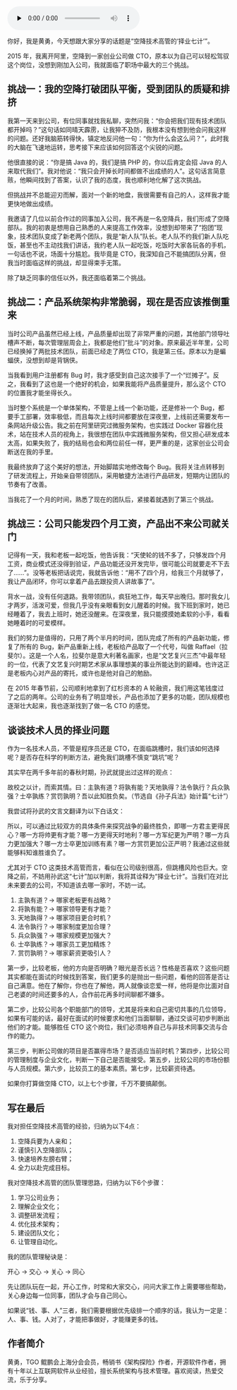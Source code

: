 <audio id="audio" title="第44讲 | 空降技术高管的“择业七计”" controls="" preload="none"><source id="mp3" src="https://static001.geekbang.org/resource/audio/61/80/613bdfc9b60d7638b04a7a4fd123ae80.mp3"></audio>

你好，我是黄勇，今天想跟大家分享的话题是“空降技术高管的‘择业七计’”。

2015 年，我离开阿里，空降到一家创业公司做 CTO，原本以为自己可以轻松驾驭这个岗位，没想到刚加入公司，我就面临了职场中最大的三个挑战。

## 挑战一：我的空降打破团队平衡，受到团队的质疑和排挤

我第一天来到公司，有位同事就找我私聊，突然问我：“你会把我们现有技术团队都开掉吗？”这句话如同晴天霹雳，让我猝不及防，我根本没有想到他会问我这样的问题。还好我脑筋转得快，镇定地反问他一句：“你为什么会这么问？”，此时我的大脑在飞速地运转，思考接下来应该如何回答这个尖锐的问题。

他很直接的说：“你是搞 Java 的，我们是搞 PHP 的，你以后肯定会招 Java 的人来取代我们”。我对他说：“我只会开掉长时间都做不出成绩的人”。这句话言简意赅，他瞬间找到了答案，认识了我的态度，我也顺利地化解了这次挑战。

但挑战并不总能迎刃而解，面对一个新的地盘，我很需要有自己的人，这样我才能更快地做出成绩。

我邀请了几位以前合作过的同事加入公司，我不再是一名空降兵，我们形成了空降部队。我的初衷是想用自己熟悉的人来提高工作效率，没想到却带来了“抱团”现象，技术团队变成了新老两个团队，我是“新人队”队长。老人队不约我们新人队吃饭，甚至也不主动找我们讲话，我约老人队一起吃饭，吃饭时大家各玩各的手机，一句话也不说，场面十分尴尬。我毕竟是 CTO，我深知自己不能搞团队分离，但我当时面临这样的挑战，却显得束手无策。

除了缺乏同事的信任以外，我还面临着第二个挑战。

## 挑战二：产品系统架构非常脆弱，现在是否应该推倒重来

当时公司产品虽然已经上线，产品质量却出现了非常严重的问题，其他部门领导吐槽声不断，每次管理层周会上，我都是他们“批斗”的对象。原来最近半年里，公司已经换掉了两批技术团队，前面已经走了两位 CTO，我是第三任。原本以为是蝙蝠侠，没想到却是背锅侠。

当我看到用户注册都有 Bug 时，我才感受到自己这次接手了一个“烂摊子”。反之，我看到了这也是一个绝好的机会，如果我能将产品质量提升，那么这个 CTO 的位置我才能坐得长久。

当时整个系统是一个单体架构，不管是上线一个新功能，还是修补一个 Bug，都要手工部署，效率极低，而且每次上线时间都要放在深夜里，上线前还需要发布一条网站升级公告。我之前在阿里研究过微服务架构，也实践过 Docker 容器化技术，站在技术人员的视角上，我很想在团队中实践微服务架构，但又担心研发成本太高，如果失败了，我的结局也会和两位前任一样，更严重的是，这家创业公司会断送在我的手里。

我最终放弃了这个美好的想法，开始脚踏实地修改每个 Bug。我将关注点转移到了研发流程上，开始亲自带领团队，采用敏捷方法进行产品研发，短期内让团队的节奏有了改善。

当我花了一个月的时间，熟悉了现在的团队后，紧接着就遇到了第三个挑战。

## 挑战三：公司只能发四个月工资，产品出不来公司就关门

记得有一天，我和老板一起吃饭，他告诉我：“天使轮的钱不多了，只够发四个月工资，商业模式还没得到验证，产品功能还没开发完毕，很可能公司就要走不下去了……”。没等老板把话说完，我就告诉他：“用不了四个月，给我三个月就够了，我让产品闭环，你可以拿着产品去跟投资人讲故事了”。

背水一战，没有任何退路。我带领团队，疯狂地工作，每天早出晚归。那时我女儿才两岁，活泼可爱，但我几乎没有亲眼看到女儿醒着的时候。我下班到家时，她已经睡着了，我去上班时，她还没醒来。在深夜里，我只能摸摸她柔软的小手，看看她睡着时的可爱模样。

我们的努力是值得的，只用了两个半月的时间，团队完成了所有的产品新功能，修复了所有的 Bug，新产品重新上线，老板给产品取了一个代号，叫做 Raffael（拉斐尔）。这是一个人名，拉斐尔是意大利著名画家，也是“文艺复兴三杰”中最年轻的一位，代表了文艺复兴时期艺术家从事理想美的事业所能达到的巅峰。也许这正是老板内心对产品的寄托，或许也是他对自己的勉励。

在 2015 年春节前，公司顺利地拿到了红杉资本的 A 轮融资，我们用这笔钱度过了之后的两年。公司的业务有了明显增长，产品也添加了更多的功能，团队规模也逐渐壮大起来，我也逐渐找到了做一名 CTO 的感觉。

## 谈谈技术人员的择业问题

作为一名技术人员，不管是程序员还是 CTO，在面临跳槽时，我们该如何选择呢？是否存在科学的判断方法，避免我们跳槽不慎变“跳坑”呢？

其实早在两千多年前的春秋时期，孙武就提出过这样的观点：

> 
故校之以计，而索其情。曰：主孰有道？将孰有能？天地孰得？法令孰行？兵众孰强？士卒孰练？赏罚孰明？吾以此知胜负矣。（节选自《孙子兵法》始计篇“七计”）


我尝试将孙武的文言文翻译为以下白话文：

> 
所以，可以通过比较双方的具体条件来探究战争的最终胜负，即哪一方君主更得民心？哪一方将帅更有才能？哪一方更得天时地利？哪一方军纪更为严明？哪一方兵力更加强大？哪一方士卒更加训练有素？哪一方赏罚更加公正严明？我通过这些就能够料知谁胜谁负了。


尤其对于 CTO 这类技术高管而言，看似在公司级别很高，但跳槽风险也巨大。空降之前，不妨用孙武这“七计”加以判断，我将其诠释为“择业七计”。当我们在对比未来要去的公司，不知道该去哪一家时，不妨一试。

1. 主孰有道？→ 哪家老板更有战略？
1. 将孰有能？→ 哪家领导更有才能？
1. 天地孰得？→ 哪家项目更合时机？
1. 法令孰行？→ 哪家制度更加合理？
1. 兵众孰强？→ 哪家规模更加强大？
1. 士卒孰练？→ 哪家员工更加精炼？
1. 赏罚孰明？→ 哪家薪资更吸引人？

第一步，比较老板，他的方向是否明确？眼光是否长远？性格是否喜欢？这些问题其实都能在面试的时候找到答案，我们更多的是抛出一些问题，看他的回答是否让自己满意。他在了解你，你也在了解他，两人就像谈恋爱一样，他将是你比面对自己老婆的时间还要多的人，合作前花再多时间聊都不嫌多。

第二步，比较公司各个职能部门的领导，尤其是将来和自己密切共事的几位领导，如果有可能的话，最好在面试的时候要求和他们当面聊聊，通过交谈可初步判断出他们的才能。能够胜任 CTO 这个岗位，我们必须培养自己与非技术同事交流与合作的能力。

第三步，判断公司做的项目是否赢得市场？是否适应当前时机？第四步，比较公司的管理制度与企业文化，判断一下自己是否能接受。第五步，比较公司的市场份额与人员规模。第六步，比较员工的基本素质。第七步，比较薪资待遇。

如果你打算做空降 CTO，以上七个步骤，千万不要搞颠倒。

## 写在最后

我对担任空降技术高管的经验，归纳为以下4点：

1. 空降兵要为人亲和；
1. 谨慎引入空降部队；
1. 快速培养左膀右臂；
1. 全力以赴完成目标。

我对空降技术高管的团队管理思路，归纳为以下6个步骤：

1. 学习公司业务；
1. 理解企业文化；
1. 调整研发流程；
1. 优化技术架构；
1. 建设团队文化；
1. 让管理自动化。

我的团队管理秘诀是：

开心 → 交心 → 关心 → 同心

先让团队玩在一起，开心工作，时常和大家交心，问问大家工作上需要哪些帮助，关心身边每一位同事，团队才会与自己同心。

如果说“钱、事、人”三者，我们需要根据优先级排一个顺序的话，我认为一定是：人、事、钱。人对了，才能把事做好，才能赚更多的钱。

## 作者简介

黄勇，TGO 鲲鹏会上海分会会员，畅销书《架构探险》作者，开源软件作者，拥有十年以上互联网软件从业经验，擅长系统架构与技术管理。喜欢阅读，热爱交流，乐于分享。


